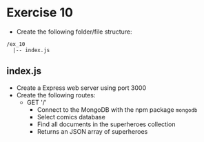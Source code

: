 # Exercise 10

* Create the following folder/file structure:
```
/ex_10
  |-- index.js
```

## index.js
* Create a Express web server using port 3000
* Create the following routes:
  * GET '/'
    * Connect to the MongoDB with the npm package `mongodb`
    * Select comics database
    * Find all documents in the superheroes collection
    * Returns an JSON array of superheroes